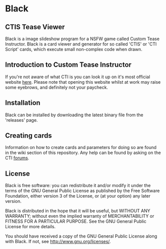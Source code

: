 # Black
## CTIS Tease Viewer

Black is a image slideshow program for a NSFW game called Custom Tease Instructor. Black is a card viewer and generator for so called 'CTIS' or 'CTI Script' cards, which execute small non-complex code when drawn.

## Introduction to Custom Tease Instructor
If you're not aware of what CTI is you can look it up on it's most official website [here](https://www.cti-community.net). Please note that opening this website whilst at work may raise some eyebrows, and definitely not your paycheck.

## Installation
Black can be installed by downloading the latest binary file from the 'releases' page.

## Creating cards
Information on how to create cards and parameters for doing so are found in the wiki section of this repository. Any help can be found by asking on the CTI [forums](https://www.cti-community.net/forum).

## License
Black is free software: you can redistribute it and/or modify
it under the terms of the GNU General Public License as published by
the Free Software Foundation, either version 3 of the License, or
(at your option) any later version.

Black is distributed in the hope that it will be useful,
but WITHOUT ANY WARRANTY; without even the implied warranty of
MERCHANTABILITY or FITNESS FOR A PARTICULAR PURPOSE.  See the
GNU General Public License for more details.

You should have received a copy of the GNU General Public License
along with Black.  If not, see <http://www.gnu.org/licenses/>.
